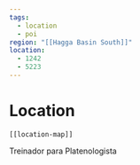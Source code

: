 ```yaml
---
tags:
  - location
  - poi
region: "[[Hagga Basin South]]"
location:
  - 1242
  - 5223
---
```

# Location
```meta-bind-embed
[[location-map]]
```
Treinador para Platenologista